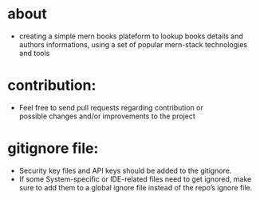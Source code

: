 # about
* creating a simple mern books plateform to lookup books
details and authors informations, using a set of popular mern-stack technologies and tools


# contribution: 
* Feel free to send pull requests regarding contribution or  
possible changes and/or improvements to the project


# gitignore file:
* Security key files and API keys should be added to the gitignore.
* If some System-specific or IDE-related files need to get ignored, make sure to add them to a global ignore file instead of the repo’s ignore file.
